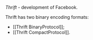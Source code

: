 *Thrift* - development of Facebook.

Thrift has two binary encoding formats: 
- [[Thrift BinaryProtocol]];
- [[Thrift CompactProtocol]].

